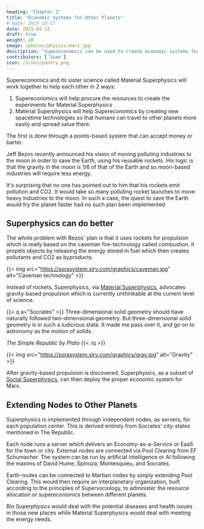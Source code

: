 ```yaml
---
heading: "Chapter 2"
title: "Economic Systems for Other Planets"
# date: 2019-10-17
date: 2015-04-12
draft: true
weight: 20
image: /photos/physics/mars.jpg
description: "Supereconomics can be used to create economic systems for Mars and other planets"
contributors: ['Juan']
icon: /icons/pantry.png
---
```




Supereconomics and its sister science called Material Superphysics will work together to help each other in 2 ways:

1. Supereconomics will help procure the resources to create the experiments for Material Superphysics
2. Material Superphysics will help Supereconomics by creating new spacetime technologies so that humans can travel to other planets more easily and spread value there.

<!-- spread itself to other areas with the technologies M By  is based on the four laws of how humans see value.   -->

The first is done through a points-based system that can accept money or barter.



Jeff Bezos recently announced his vision of moving polluting industries to the moon in order to save the Earth, using his reusable rockets. His logic is that the gravity in the moon is 1/6 of that of the Earth and so moon-based industries will require less energy. 

It's surprising that no one has pointed out to him that his rockets emit pollution and CO2. It would take so many polluting rocket launches to move heavy industries to the moon. In such a case, the quest to save the Earth would fry the planet faster had no such plan been implemented. 


## Superphysics can do better

The whole problem with Bezos' plan is that it uses rockets for propulsion which is really based on the caveman fire-technology called combustion. It propels objects by releasing the energy stored in fuel which then creates pollutants and CO2 as byproducts. 

{{< img src="https://sorasystem.sirv.com/graphics/caveman.jpg" alt="Caveman technology" >}}


Instead of rockets, Superphysics, via [Material Superphysics](/material), advocates gravity-based propulsion which is currently unthinkable at the current level of science. 

{{< q a="Socrates" >}}
Three-dimensional solid geometry should have naturally followed two-dimensional geometry. But three-dimensional solid geometry is in such a ludicrous state. It made me pass over it, and go on to astronomy as the motion of solids.

<cite>The Simple Republic by Plato</cite>
{{< /q >}}


{{< img src="https://sorasystem.sirv.com/graphics/grav.jpg" alt="Gravity" >}}


After gravity-based propulsion is discovered, Superphysics, as a subset of [Social Superphysics](/social), can then deploy the proper economic system for Mars.


## Extending Nodes to Other Planets 

Superphysics is implemented through independent nodes, as servers, for each population center. This is derived entirely from Socrates' city-states mentioned in The Republic. 

Each node runs a server which delivers an Economy-as-a-Service or EaaS for the town or city. External nodes are connected via Pool Clearing from EF Schumacher. The system can be run by artificial intelligence or AI following the maxims of David Hume, Spinoza, Montesquieu, and Socrates. 

Earth-nodes can be connected to Martian nodes by simply extending Pool Clearing. This would then require an interplanetary organization, built according to the principles of Supersociology, to administer the resource allocation or supereconomics between different planets. 

Bio Superphysics would deal with the potential diseases and health issues in those new places while Material Superphysics would deal with meeting the energy needs.  

